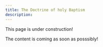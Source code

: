 ```yaml
---
title: The Doctrine of holy Baptism
description: 
---
```


This page is under construction!

The content is coming as soon as posssibly!
